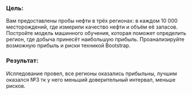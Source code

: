### Цель:
Вам предоставлены пробы нефти в трёх регионах: в каждом 10 000 месторождений, где измерили качество нефти и объём её запасов. Постройте модель машинного обучения, которая поможет определить регион, где добыча принесёт наибольшую прибыль. Проанализируйте возможную прибыль и риски техникой Bootstrap.

### Результат:
Ислледование провел, все регионы оказались прибыльны, лучшим оказался №3 тк у него меньший доверительный интервал, меньше рисков.
